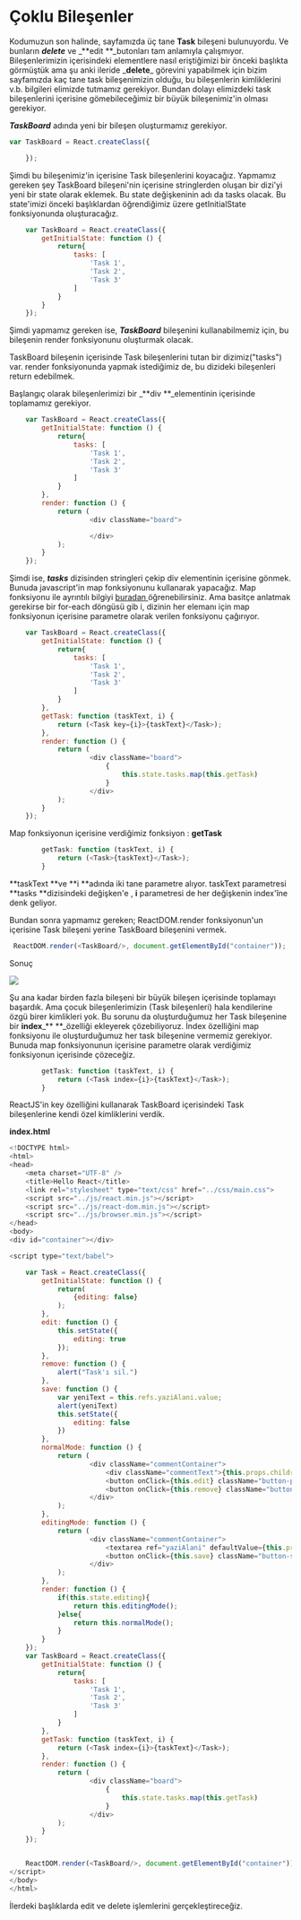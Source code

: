 # Çoklu Bileşenler

Kodumuzun son halinde, sayfamızda üç tane **Task** bileşeni bulunuyordu. Ve bunların _**delete**_ ve _**edit **\_butonları tam anlamıyla çalışmıyor. Bileşenlerimizin içerisindeki elementlere nasıl eriştiğimizi bir önceki başlıkta görmüştük ama şu anki ileride _**delete**\_ görevini yapabilmek için bizim sayfamızda kaç tane task bileşenimizin olduğu, bu bileşenlerin kimliklerini v.b. bilgileri elimizde tutmamız gerekiyor. Bundan dolayı elimizdeki task bileşenlerini içerisine gömebileceğimiz bir büyük bileşenimiz'in olması gerekiyor.

_**TaskBoard**_ adında yeni bir bileşen oluşturmamız gerekiyor.

```js
var TaskBoard = React.createClass({

    });
```

Şimdi bu bileşenimiz'in içerisine Task bileşenlerini koyacağız. Yapmamız gereken şey TaskBoard bileşeni'nin içerisine stringlerden oluşan bir dizi'yi yeni bir state olarak eklemek. Bu state değişkeninin adı da tasks olacak. Bu state'imizi önceki başlıklardan öğrendiğimiz üzere getInitialState fonksiyonunda oluşturacağız.

```js
    var TaskBoard = React.createClass({
        getInitialState: function () {
            return{
                tasks: [
                    'Task 1',
                    'Task 2',
                    'Task 3'
                ]
            }
        }
    });
```

Şimdi yapmamız gereken ise, _**TaskBoard**_ bileşenini kullanabilmemiz için, bu bileşenin render fonksiyonunu oluşturmak olacak.

TaskBoard bileşenin içerisinde Task bileşenlerini tutan bir dizimiz\("tasks"\) var. render fonksiyonunda yapmak istediğimiz de, bu dizideki bileşenleri return edebilmek.

Başlangıç olarak bileşenlerimizi bir \_**div **\_elementinin içerisinde toplamamız gerekiyor.

```js
    var TaskBoard = React.createClass({
        getInitialState: function () {
            return{
                tasks: [
                    'Task 1',
                    'Task 2',
                    'Task 3'
                ]
            }
        },
        render: function () {
            return (
                    <div className="board">

                    </div>
            );
        }
    });
```

Şimdi ise, _**tasks**_ dizisinden stringleri çekip div elementinin içerisine gönmek. Bunuda javascript'in map fonksiyonunu kullanarak yapacağız. Map fonksiyonu ile ayrıntılı bilgiyi  [buradan ](https://www.w3schools.com/jsref/jsref_map.asp)öğrenebilirsiniz. Ama basitçe anlatmak gerekirse bir for-each döngüsü gib i, dizinin her elemanı için map fonksiyonun içerisine parametre olarak verilen fonksiyonu çağırıyor.

```js
    var TaskBoard = React.createClass({
        getInitialState: function () {
            return{
                tasks: [
                    'Task 1',
                    'Task 2',
                    'Task 3'
                ]
            }
        },
        getTask: function (taskText, i) {
            return (<Task key={i}>{taskText}</Task>);
        },
        render: function () {
            return (
                    <div className="board">
                        {
                            this.state.tasks.map(this.getTask)
                        }
                    </div>
            );
        }
    });
```

Map fonksiyonun içerisine verdiğimiz fonksiyon : **getTask**

```js
        getTask: function (taskText, i) {
            return (<Task>{taskText}</Task>);
        }
```

**taskText **ve **i **adında iki tane parametre alıyor. taskText parametresi **tasks **dizisindeki değişken'e , **i** parametresi de her değişkenin index'îne denk geliyor.

Bundan sonra yapmamız gereken; ReactDOM.render fonksiyonun'un içerisine Task bileşeni yerine TaskBoard bileşenini vermek.

```js
 ReactDOM.render(<TaskBoard/>, document.getElementById("container"));
```

Sonuç

![](/assets/multiChild.png)

Şu ana kadar birden fazla bileşeni bir büyük bileşen içerisinde toplamayı başardık. Ama çocuk bileşenlerimizin \(Task bileşenleri\) hala kendilerine özgü birer kimlikleri yok. Bu sorunu da oluşturduğumuz her Task bileşenine bir **index**_** **_özelliği ekleyerek çözebiliyoruz. İndex özelliğini map fonksiyonu ile oluşturduğumuz her task bileşenine vermemiz gerekiyor. Bunuda map fonksiyonunun içerisine parametre olarak verdiğimiz fonksiyonun içerisinde çözeceğiz.

```js
        getTask: function (taskText, i) {
            return (<Task index={i}>{taskText}</Task>);
        }
```

ReactJS'in key özelliğini kullanarak TaskBoard içerisindeki Task bileşenlerine kendi özel kimliklerini verdik.

**index.html**

```js
<!DOCTYPE html>
<html>
<head>
    <meta charset="UTF-8" />
    <title>Hello React</title>
    <link rel="stylesheet" type="text/css" href="../css/main.css">
    <script src="../js/react.min.js"></script>
    <script src="../js/react-dom.min.js"></script>
    <script src="../js/browser.min.js"></script>
</head>
<body>
<div id="container"></div>

<script type="text/babel">

    var Task = React.createClass({
        getInitialState: function () {
            return(
                {editing: false}
            );
        },
        edit: function () {
            this.setState({
                editing: true
            });
        },
        remove: function () {
            alert("Task'ı sil.")
        },
        save: function () {
            var yeniText = this.refs.yaziAlani.value;
            alert(yeniText)
            this.setState({
                editing: false
            })
        },
        normalMode: function () {
            return (
                    <div className="commentContainer">
                        <div className="commentText">{this.props.children}</div>
                        <button onClick={this.edit} className="button-primary">Edit</button>
                        <button onClick={this.remove} className="button-danger">Remove</button>
                    </div>
            );
        },
        editingMode: function () {
            return (
                    <div className="commentContainer">
                        <textarea ref="yaziAlani" defaultValue={this.props.children}></textarea>
                        <button onClick={this.save} className="button-secondary">Save</button>
                    </div>
            );
        },
        render: function () {
            if(this.state.editing){
                return this.editingMode();
            }else{
                return this.normalMode();
            }
        }
    });
    var TaskBoard = React.createClass({
        getInitialState: function () {
            return{
                tasks: [
                    'Task 1',
                    'Task 2',
                    'Task 3'
                ]
            }
        },
        getTask: function (taskText, i) {
            return (<Task index={i}>{taskText}</Task>);
        },
        render: function () {
            return (
                    <div className="board">
                        {
                            this.state.tasks.map(this.getTask)
                        }
                    </div>
            );
        }
    });


    ReactDOM.render(<TaskBoard/>, document.getElementById("container"));
</script>
</body>
</html>
```

İlerdeki başlıklarda edit ve delete işlemlerini gerçekleştireceğiz.

